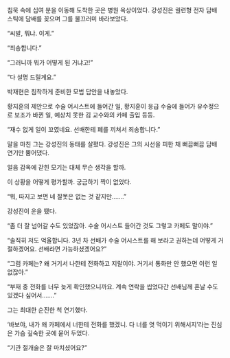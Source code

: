 침묵 속에 십여 분을 이동해 도착한 곳은 병원 옥상이었다. 강성진은 궐련형 전자 담배 스틱에 담배를 꽂으며 그를 물끄러미 바라보았다.

“씨발, 뭐냐. 이게.”

“죄송합니다.”

“그러니까 뭐가 어떻게 된 거냐고!”

“다 설명 드릴게요.”

박재현은 침착하게 준비한 모법 답안을 내놓았다.

황지훈의 제안으로 수술 어시스트에 들어간 일, 황지훈이 응급 수술에 들어가 유수정으로 보조가 바뀐 일, 예상치 못한 김 교수와의 카페 출입 등등.

“재수 없게 일이 꼬였네요. 선배한테 폐를 끼쳐서 죄송합니다.”

말을 마친 그는 강성진의 동태를 살폈다. 강성진은 그의 시선을 피한 채 뻐끔뻐끔 담배 연기만 뿜어댔다.

얼음 감옥에 갇힌 모기는 대체 무슨 생각을 할까.

이 상황을 어떻게 평가할까. 궁금하기 짝이 없었다.

“뭐, 따지고 보면 네 잘못은 없는 것 같지만…….”

강성진이 운을 뗐다.

“좀 더 잘 넘어갈 수도 있었잖아. 수술 어시스트 들어간 것도 그렇고 카페도 말이야.”

“솔직히 저도 억울합니다. 3년 차 선배가 수술 어시스트를 해 보라고 권하는데 어떻게 거절하겠어요. 선배라면 가능하셨겠어요?”

“그럼 카페는? 왜 거기서 나한테 전화하고 지랄이야. 거기서 통화만 안 했으면 이런 일 없잖아.”

“부재 중 전화를 너무 늦게 확인했으니까요. 계속 연락을 씹었다간 선배님께 혼날 수도 있겠다 싶어서…….”

그는 최대한 순진한 척 연기했다.

‘바보야, 내가 왜 카페에서 너한테 전화를 했겠니. 다 너를 엿 먹이기 위해서지’라는 진심은 가슴 깊숙한 곳에 묻어 두었다.

“기관 절개술은 잘 마치셨어요?”